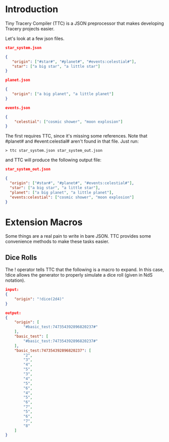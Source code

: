 # Introduction

Tiny Tracery Compiler (TTC) is a JSON preprocessor that makes developing Tracery projects easier.

Let's look at a few json files.
  
```json
star_system.json

{
   "origin": ["#star#", "#planet#", "#events:celestial#"],
   "star": ["a big star", "a little star"]
}

planet.json

{
   "origin": ["a big planet", "a little planet"]
}

events.json

{
    "celestial": ["cosmic shower", "moon explosion"]
}
```

The first requires TTC, since it's missing some references. Note that #planet# and #event:celestial# aren't found in that file. Just run:

    > ttc star_system.json star_system_out.json
    
and TTC will produce the following output file:

```json   
star_system_out.json

{
  "origin": ["#star#", "#planet#", "#events:celestial#"],
  "star": ["a big star", "a little star"],
  "planet": ["a big planet", "a little planet"],
  "events:celestial": ["cosmic shower", "moon explosion"]
}
```

# Extension Macros
Some things are a real pain to write in bare JSON. TTC provides some convenience methods to make these tasks easier.

## Dice Rolls
The ! operator tells TTC that the following is a macro to expand. In this case, !dice allows the generator to properly simulate a dice roll (given in NdS notation).

```json
input:
{
    "origin": "!dice(2d4)"
}

output:
{
    "origin": [
        "#basic_test:747354392896820237#"
    ],
    "basic_test": [
        "#basic_test:747354392896820237#"
    ],
    "basic_test:747354392896820237": [
        "2",
        "3",
        "4",
        "5",
        "3",
        "4",
        "5",
        "6",
        "4",
        "5",
        "6",
        "7",
        "5",
        "6",
        "7",
        "8"
    ]
}
```